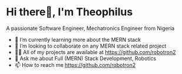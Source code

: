 # Hi there👋, I'm Theophilus
A passionate Software Engineer, Mechatronics Engineer from Nigeria


<!--
**Robotron2/robotron2** is a ✨ _special_ ✨ repository because its `README.md` (this file) appears on your GitHub profile.

Here are some ideas to get you started:

- 🔭 I’m currently working on ...
- 🌱 I’m currently learning more about the MERN stack
- 👯 I’m looking to collaborate on any MERN stack related project
👨‍💻 All of my projects are available at https://github.com/Maximus-2067
- 💬 Ask me about Full Stack Development, Cloud Computing, Web Securities, MERN Stack Development
📫 How to reach me https://maximus-2067.github.io/maximus/
- 😄 Pronouns: ...
- ⚡ Fun fact: ...
-->


- 🌱 I’m currently learning more about the MERN stack
- 👯 I’m looking to collaborate on any MERN stack related project
- 👨‍💻 All of my projects are available at https://github.com/robotron2
- 💬 Ask me about Full (MERN) Stack Development, Robotics
- 📫 How to reach me https://github.com/robotron2


